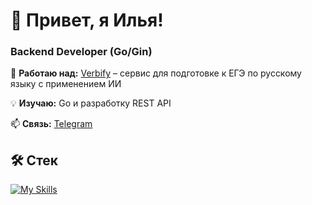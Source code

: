 # 👋 Привет, я Илья!
### Backend Developer (Go/Gin)

🚀 **Работаю над:** [Verbify](https://github.com/sunderrrrr/verbify) – сервис для подготовке к ЕГЭ по русскому языку с применением ИИ

💡 **Изучаю:** Go и разработку REST API

📫 **Связь:** [Telegram](https://t.me/bkmz7692)

## 🛠️ Стек
[![My Skills](https://skillicons.dev/icons?i=go,docker,postgres,git,github)](https://skillicons.dev)
